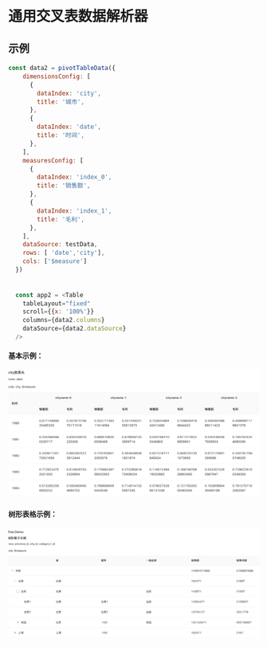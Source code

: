# 通用交叉表数据解析器

## 示例
```js
const data2 = pivotTableData({
    dimensionsConfig: [
      {
        dataIndex: 'city',
        title: '城市',
      },
      {
        dataIndex: 'date',
        title: '时间',
      },
    ],
    measuresConfig: [
      {
        dataIndex: 'index_0',
        title: '销售额',
      },
      {
        dataIndex: 'index_1',
        title: '毛利',
      },
    ],
    dataSource: testData,
    rows: [ 'date','city'],
    cols: ['$measure']
  })


  const app2 = <Table 
    tableLayout="fixed"
    scroll={{x: '100%'}}
    columns={data2.columns}
    dataSource={data2.dataSource}
  />

```

#### 基本示例：
![](2021-07-20-21-07-35.png)
#### 树形表格示例：
![](2021-09-10-11-59-40.png)
